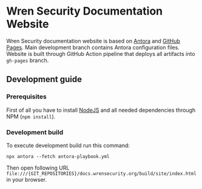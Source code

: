 # Wren Security Documentation Website

Wren Security documentation website is based on [Antora](https://antora.org) and [GitHub Pages](http://pages.github.com).
Main development branch contains Antora configuration files.
Website is built through GitHub Action pipeline that deploys all artifacts into `gh-pages` branch.


## Development guide


### Prerequisites

First of all you have to install [NodeJS](https://nodejs.org) and all needed dependencies through NPM (`npm install`).


### Development build

To execute development build run this command:

    npx antora --fetch antora-playbook.yml

Then open following URL `file:///{GIT_REPOSITORIES}/docs.wrensecurity.org/build/site/index.html` in your browser.